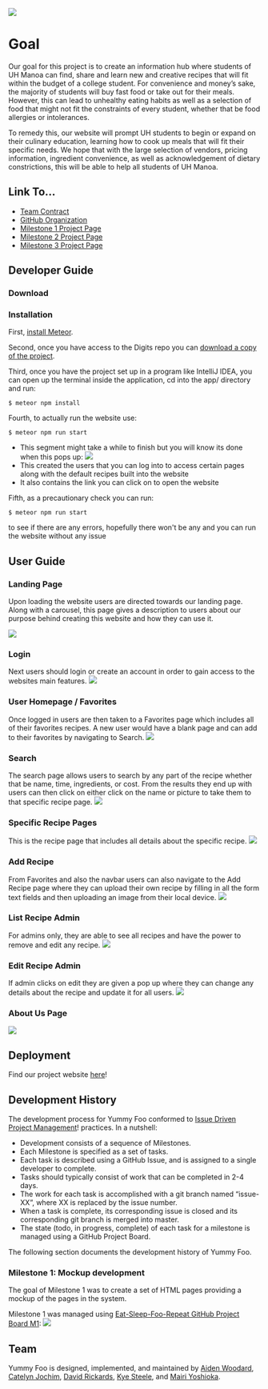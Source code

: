![](doc/yummy-foo-logo.png)
# Goal
Our goal for this project is to create an information hub where students of UH Manoa can find, share and learn new and creative recipes that will fit within the budget of a college student. For convenience and money’s sake, the majority of students will buy fast food or take out for their meals. However, this can lead to unhealthy eating habits as well as a selection of food that might not fit the constraints of every student, whether that be food allergies or intolerances. 

To remedy this, our website will prompt UH students to begin or expand on their culinary education, learning how to cook up meals that will fit their specific needs. We hope that with the large selection of vendors, pricing information, ingredient convenience, as well as acknowledgement of dietary constrictions, this will be able to help all students of UH Manoa.

## Link To...
  * [Team Contract](https://docs.google.com/document/d/10fjiUGCcoZn1zsEntLvA_btXFST54v0s46QtEraBu4E/edit?usp=sharing)
  * [GitHub Organization](https://github.com/eat-sleep-fortnite-repeat/eat-sleep-fortnite-repeat.github.io)
  * [Milestone 1 Project Page](https://github.com/orgs/eat-sleep-fortnite-repeat/projects/2)
  * [Milestone 2 Project Page](https://github.com/orgs/eat-sleep-fortnite-repeat/projects/3)
  * [Milestone 3 Project Page](https://github.com/orgs/eat-sleep-fortnite-repeat/projects/5/views/1)

## Developer Guide

### Download

### Installation
First, [install Meteor](https://www.meteor.com/install).

Second, once you have access to the Digits repo you can [download a copy of the project](https://github.com/mair1/digits).

Third, once you have the project set up in a program like IntelliJ IDEA, you can open up the terminal inside the application, cd into the app/ directory and run:
```
$ meteor npm install
```
Fourth, to actually run the website use:
```
$ meteor npm run start
```
* This segment might take a while to finish but you will know its done when this pops up: <img src="doc/meteorInstallM2.jpeg">
* This created the users that you can log into to access certain pages along with the default recipes built into the website
* It also contains the link you can click on to open the website

Fifth, as a precautionary check you can run:
```
$ meteor npm run start
```
to see if there are any errors, hopefully there won't be any and you can run the website without any issue

## User Guide

### Landing Page
Upon loading the website users are directed towards our landing page. Along with a carousel, this page gives a description to users about our purpose behind creating this website and how they can use it.

![](doc/landingM2.png)

### Login
Next users should login or create an account in order to gain access to the websites main features.
![](doc/loginM2.png)

### User Homepage / Favorites
Once logged in users are then taken to a Favorites page which includes all of their favorites recipes. A new user would have a blank page and can add to their favorites by navigating to Search.
![](doc/favoritesM2.png)

### Search
The search page allows users to search by any part of the recipe whether that be name, time, ingredients, or cost. From the results they end up with users can then click on either click on the name or picture to take them to that specific recipe page.
![](doc/searchM2.png)

### Specific Recipe Pages
This is the recipe page that includes all details about the specific recipe.
![](doc/specific-recipeM2.png)

### Add Recipe
From Favorites and also the navbar users can also navigate to the Add Recipe page where they can upload their own recipe by filling in all the form text fields and then uploading an image from their local device.
![](doc/add-recipeM2.png)

### List Recipe Admin
For admins only, they are able to see all recipes and have the power to remove and edit any recipe.
![](doc/list-recipe-adminM2.png)

### Edit Recipe Admin
If admin clicks on edit they are given a pop up where they can change any details about the recipe and update it for all users.
![](doc/edit-recipeM2.png)

### About Us Page
![](doc/aboutUsPageM1.png)

## Deployment
Find our project website [here](http://146.190.161.129/)!

## Development History
The development process for Yummy Foo conformed to [Issue Driven Project Management](https://courses.ics.hawaii.edu/ics314f19/modules/project-management/)! practices. In a nutshell:

* Development consists of a sequence of Milestones.
* Each Milestone is specified as a set of tasks.
* Each task is described using a GitHub Issue, and is assigned to a single developer to complete. 
* Tasks should typically consist of work that can be completed in 2-4 days. 
* The work for each task is accomplished with a git branch named “issue-XX”, where XX is replaced by the issue number. 
* When a task is complete, its corresponding issue is closed and its corresponding git branch is merged into master. 
* The state (todo, in progress, complete) of each task for a milestone is managed using a GitHub Project Board.

The following section documents the development history of Yummy Foo.

### Milestone 1: Mockup development
The goal of Milestone 1 was to create a set of HTML pages providing a mockup of the pages in the system.

Milestone 1 was managed using [Eat-Sleep-Foo-Repeat GitHub Project Board M1](https://github.com/orgs/eat-sleep-fortnite-repeat/projects/2/views/1):
![](doc/M1ProjectBoard.png)

## Team

Yummy Foo is designed, implemented, and maintained by [Aiden Woodard](https://github.com/aidenlkw), [Catelyn Jochim](https://github.com/cjochim), [David Rickards](https://github.com/DavidRickards), [Kye Steele](https://github.com/kyesteele), and [Mairi Yoshioka](https://github.com/mair1). 
